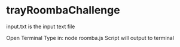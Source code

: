 # trayRoombaChallenge

input.txt is the input text file

Open Terminal
Type in: node roomba.js
Script will output to terminal

